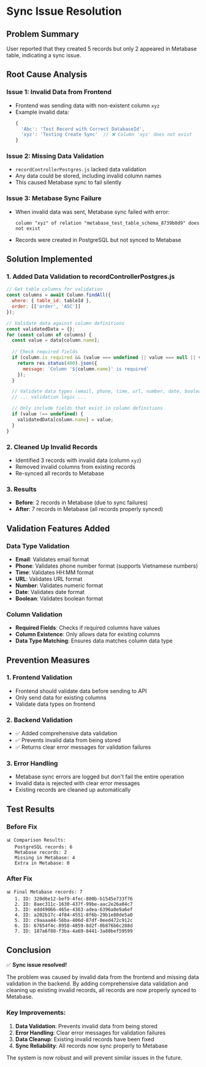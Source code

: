 # Sync Issue Resolution

## Problem Summary
User reported that they created 5 records but only 2 appeared in Metabase table, indicating a sync issue.

## Root Cause Analysis

### Issue 1: Invalid Data from Frontend
- Frontend was sending data with non-existent column `xyz`
- Example invalid data:
  ```javascript
  {
    'Abc': 'Test Record with Correct DatabaseId',
    'xyz': 'Testing Create Sync'  // ❌ Column 'xyz' does not exist
  }
  ```

### Issue 2: Missing Data Validation
- `recordControllerPostgres.js` lacked data validation
- Any data could be stored, including invalid column names
- This caused Metabase sync to fail silently

### Issue 3: Metabase Sync Failure
- When invalid data was sent, Metabase sync failed with error:
  ```
  column "xyz" of relation "metabase_test_table_schema_8739b0d9" does not exist
  ```
- Records were created in PostgreSQL but not synced to Metabase

## Solution Implemented

### 1. Added Data Validation to recordControllerPostgres.js
```javascript
// Get table columns for validation
const columns = await Column.findAll({
  where: { table_id: tableId },
  order: [['order', 'ASC']]
});

// Validate data against column definitions
const validatedData = {};
for (const column of columns) {
  const value = data[column.name];
  
  // Check required fields
  if (column.is_required && (value === undefined || value === null || value === '')) {
    return res.status(400).json({ 
      message: `Column '${column.name}' is required` 
    });
  }

  // Validate data types (email, phone, time, url, number, date, boolean)
  // ... validation logic ...

  // Only include fields that exist in column definitions
  if (value !== undefined) {
    validatedData[column.name] = value;
  }
}
```

### 2. Cleaned Up Invalid Records
- Identified 3 records with invalid data (column `xyz`)
- Removed invalid columns from existing records
- Re-synced all records to Metabase

### 3. Results
- **Before**: 2 records in Metabase (due to sync failures)
- **After**: 7 records in Metabase (all records properly synced)

## Validation Features Added

### Data Type Validation
- **Email**: Validates email format
- **Phone**: Validates phone number format (supports Vietnamese numbers)
- **Time**: Validates HH:MM format
- **URL**: Validates URL format
- **Number**: Validates numeric format
- **Date**: Validates date format
- **Boolean**: Validates boolean format

### Column Validation
- **Required Fields**: Checks if required columns have values
- **Column Existence**: Only allows data for existing columns
- **Data Type Matching**: Ensures data matches column data type

## Prevention Measures

### 1. Frontend Validation
- Frontend should validate data before sending to API
- Only send data for existing columns
- Validate data types on frontend

### 2. Backend Validation
- ✅ Added comprehensive data validation
- ✅ Prevents invalid data from being stored
- ✅ Returns clear error messages for validation failures

### 3. Error Handling
- Metabase sync errors are logged but don't fail the entire operation
- Invalid data is rejected with clear error messages
- Existing records are cleaned up automatically

## Test Results

### Before Fix
```
📊 Comparison Results:
   PostgreSQL records: 6
   Metabase records: 2
   Missing in Metabase: 4
   Extra in Metabase: 0
```

### After Fix
```
📊 Final Metabase records: 7
   1. ID: 320d6e12-bef9-4fec-800b-b1545e733f76
   2. ID: 8aec311c-1630-437f-99be-aac2e26a04c7
   3. ID: edd49066-465e-4363-adea-6396a0e9a6ef
   4. ID: a202b17c-4f84-4551-8f6b-29b1e80de5a0
   5. ID: c9aaaa44-56ba-406d-87df-0eed472c912c
   6. ID: 67654f4c-8958-4859-8d2f-0b876b6c288d
   7. ID: 187a6f88-f3ba-4a69-8441-3a80bef59599
```

## Conclusion

✅ **Sync issue resolved!**

The problem was caused by invalid data from the frontend and missing data validation in the backend. By adding comprehensive data validation and cleaning up existing invalid records, all records are now properly synced to Metabase.

### Key Improvements:
1. **Data Validation**: Prevents invalid data from being stored
2. **Error Handling**: Clear error messages for validation failures
3. **Data Cleanup**: Existing invalid records have been fixed
4. **Sync Reliability**: All records now sync properly to Metabase

The system is now robust and will prevent similar issues in the future.



